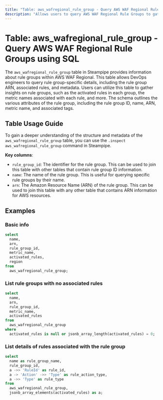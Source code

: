```yaml
---
title: "Table: aws_wafregional_rule_group - Query AWS WAF Regional Rule Groups using SQL"
description: "Allows users to query AWS WAF Regional Rule Groups to gather information about each rule group's metadata, associated rules, and other relevant details."
---
```


# Table: aws_wafregional_rule_group - Query AWS WAF Regional Rule Groups using SQL

The `aws_wafregional_rule_group` table in Steampipe provides information about rule groups within AWS WAF Regional. This table allows DevOps engineers to query rule group-specific details, including the rule group ARN, associated rules, and metadata. Users can utilize this table to gather insights on rule groups, such as the activated rules in each group, the metric names associated with each rule, and more. The schema outlines the various attributes of the rule group, including the rule group ID, name, ARN, metric name, and associated tags.

## Table Usage Guide

To gain a deeper understanding of the structure and metadata of the `aws_wafregional_rule_group` table, you can use the `.inspect aws_wafregional_rule_group` command in Steampipe.

**Key columns**:

- `rule_group_id`: The identifier for the rule group. This can be used to join this table with other tables that contain rule group ID information.
- `name`: The name of the rule group. This is useful for querying specific rule groups by their name.
- `arn`: The Amazon Resource Name (ARN) of the rule group. This can be used to join this table with any other table that contains ARN information for AWS resources.

## Examples

### Basic info

```sql
select
  name,
  arn,
  rule_group_id,
  metric_name,
  activated_rules,
  region
from
  aws_wafregional_rule_group;
```

### List rule groups with no associated rules

```sql
select
  name,
  arn,
  rule_group_id,
  metric_name,
  activated_rules
from
  aws_wafregional_rule_group
where
  activated_rules is null or jsonb_array_length(activated_rules) = 0;
```

### List details of rules associated with the rule group

```sql
select
  name as rule_group_name,
  rule_group_id,
  a ->> 'RuleId' as rule_id,
  a -> 'Action' ->> 'Type' as rule_action_type,
  a ->> 'Type' as rule_type
from
  aws_wafregional_rule_group,
  jsonb_array_elements(activated_rules) as a;
```
